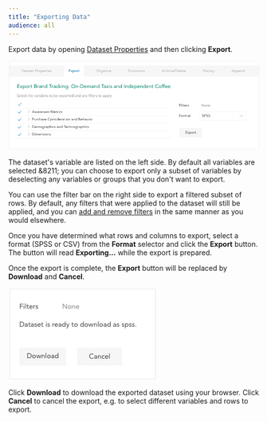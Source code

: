 ```yaml
---
title: "Exporting Data"
audience: all
---
```


Export data by opening [Dataset Properties](crunch_dataset-properties.html) and then clicking **Export**.

![](images/ExportData.png)

The dataset's variable are listed on the left side. By default all variables are selected &8211; you can choose to export only a subset of variables by deselecting any variables or groups that you don't want to export.

You can use the filter bar on the right side to export a filtered subset of rows. By default, any filters that were applied to the dataset will still be applied, and you can [add and remove filters](crunch_filtering-data.html) in the same manner as you would elsewhere.

Once you have determined what rows and columns to export, select a format (SPSS or CSV) from the **Format** selector and click the **Export** button. The button will read **Exporting...** while the export is prepared.

Once the export is complete, the **Export** button will be replaced by **Download** and **Cancel**.

![](images/DownloadExport.png)

Click **Download** to download the exported dataset using your browser. Click **Cancel** to cancel the export, e.g. to select different variables and rows to export.